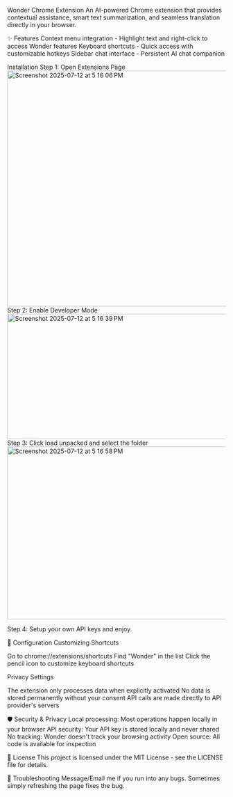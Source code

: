 Wonder Chrome Extension
An AI-powered Chrome extension that provides contextual assistance, smart text summarization, and seamless translation directly in your browser.

✨ Features
Context menu integration - Highlight text and right-click to access Wonder features
Keyboard shortcuts - Quick access with customizable hotkeys
Sidebar chat interface - Persistent AI chat companion

Installation
Step 1: Open Extensions Page
<img width="947" height="542" alt="Screenshot 2025-07-12 at 5 16 06 PM" src="https://github.com/user-attachments/assets/1fec7df6-cf37-4f84-bcce-b5b0b56d5e3e" />
Step 2: Enable Developer Mode
<img width="892" height="288" alt="Screenshot 2025-07-12 at 5 16 39 PM" src="https://github.com/user-attachments/assets/47d3e8b8-cf5a-4b7f-b766-94723fe1de07" />
Step 3: Click load unpacked and select the folder
<img width="608" height="397" alt="Screenshot 2025-07-12 at 5 16 58 PM" src="https://github.com/user-attachments/assets/394a1c4a-0453-431a-8e0b-a7e7877cc8f7" />

Step 4: Setup your own API keys and enjoy. 


🔧 Configuration
Customizing Shortcuts

Go to chrome://extensions/shortcuts
Find "Wonder" in the list
Click the pencil icon to customize keyboard shortcuts

Privacy Settings

The extension only processes data when explicitly activated
No data is stored permanently without your consent
API calls are made directly to API provider's servers

🛡️ Security & Privacy
Local processing: Most operations happen locally in your browser
API security: Your API key is stored locally and never shared
No tracking: Wonder doesn't track your browsing activity
Open source: All code is available for inspection


📝 License
This project is licensed under the MIT License - see the LICENSE file for details.

🐛 Troubleshooting
Message/Email me if you run into any bugs.
Sometimes simply refreshing the page fixes the bug.

